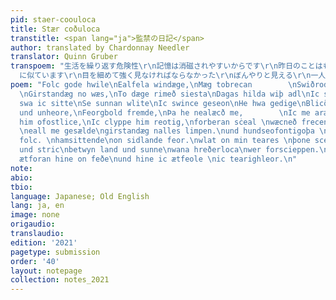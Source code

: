 ```yaml
---
pid: staer-coouloca
title: Stær coðuloca
transtitle: <span lang="ja">監禁の日記</span>
author: translated by Chardonnay Needler
translator: Quinn Gruber
transpoem: "生活を繰り返す危険性\r\n記憶は消磁されやすいからです\r\n昨日のことはもう覚えていない\r\n昨日の存在じゃないいみたいに\r\n今日で76日目だ\r\nその日も最後の日\r\n家に座って、\r\n町の外の空き地に座す
  に似ています\r\n目を細めて強く見なければならなかった\r\nぼんやりと見える\r\n一人の未亡人\r\n地平線に光る影\r\n歪んで、歪んで、人の形にならない\r\n近づくにつれ\r\n私は立ち上がる\r\n駆け寄る\r\n\r\n彼と抱き合ってし、泣いた\r\n\r\n2020-4-7"
poem: "Folc gode hwile\nEalfela windæge,\nMæg tobrecan        \nSwiðrode fram geþohte
  \nGirstandæg no wæs,\nTo dæge rimeð siesta\nDagas hilda wiþ adl\nIc semie in seld\nswylc
  swa ic sitte\nSe sunnan wlite\nIc swince geseon\nHe hwa gedige\nBlicð he on brerd\nUngewunlic
  und unheore,\nFeorgbold fremde,\nÞa he nealæcð me,        \nIc me aræme\nIc geærne
  him ofostlice,\nIc clyppe him reotig,\nforberan sċeal \nwæcneð frecen: \nþa modgemynd.
  \neall me gesælde\ngirstandæg nalles limpen.\nund hundseofontigoþa \ngedrehte eall
  folc. \nhamsittende\non sidlande feor.\nwlat on min teares \nþone sceadugenga\ndeaðscua
  und stric\nbetwyn land und sunne\nwana hreðerloca\nwer forscieppen.\nmin nidgestella\nic
  ætforan hine on feðe\nund hine ic ætfeole \nic tearighleor.\n"
note:
abio:
tbio:
language: Japanese; Old English
lang: ja, en
image: none
origaudio:
translaudio:
edition: '2021'
pagetype: submission
order: '40'
layout: notepage
collection: notes_2021
---
```

